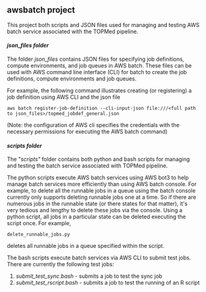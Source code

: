 ## **awsbatch project** ##

This project both scripts and JSON files used for managing and testing AWS batch service associated with the TOPMed pipeline.

#### *json_files folder* ####
The folder *json_files* contains JSON files for specifying job definitions, compute environments, and job queues in AWS batch.  These files can be used with AWS command line interface (CLI) for batch to create the job definitions, compute environments and job queues.

For example, the following command illustrates creating (or registering) a job definition using AWS CLI and the json file

    aws batch register-job-definition --cli-input-json file:///<full path to json_files>/topmed_jobdef_general.json

(Note: the configuration of AWS cli specifies the credentials with the necessary permissions for executing the AWS batch command)

#### *scripts folder*  ####
The "*scripts"* folder contains both python and bash scripts for managing and testing the batch service associated with TOPMed pipeline.

The python scripts execute AWS batch services using AWS bot3 to help manage batch services more efficiently than using AWS batch console.  For example, to delete all the runnable jobs in a queue using the batch console currently only supports deleting runnable jobs one at a time.  So if there are numerous jobs in the runnable state (or there states for that matter), it's very tedious and lengthy to delete these jobs via the console.  Using a python script, all jobs in a particular state can be deleted executing the script once.  For example,

    delete_runnable_jobs.py

deletes all runnable jobs in a queue specified within the script.  

The bash scripts execute batch services via AWS CLI to submit test jobs.  There are currently the following test jobs:

 1. *submit_test_sync.bash* - submits a job to test the sync job
 2. *submit_test_rscript.bash* - submits a job to test the running of an R script
